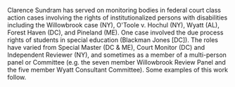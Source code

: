 Clarence Sundram has served on monitoring bodies in federal court class action cases involving the rights of institutionalized persons with disabilities including the Willowbrook case (NY), O'Toole v. Hochul (NY), Wyatt (AL), Forest Haven (DC), and Pineland (ME). One case involved the due process rights of students in special education (Blackman Jones [DC]). The roles have varied from Special Master (DC & ME), Court Monitor (DC) and Independent Reviewer (NY), and sometimes as a member of a multi-person panel or Committee (e.g. the seven member Willowbrook Review Panel and the five member Wyatt Consultant Committee). Some examples of this work follow.
